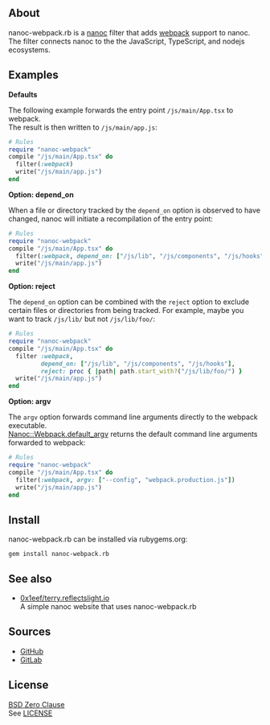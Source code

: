 ## About

nanoc-webpack.rb is a
[nanoc](https://nanoc.app)
filter that adds
[webpack](https://webpack.js.org/)
support to nanoc. <br>
The filter connects nanoc to the the JavaScript, TypeScript,
and nodejs ecosystems.

## Examples

**Defaults**

The following example forwards the entry point `/js/main/App.tsx`
to webpack. <br> The result is then written to `/js/main/app.js`:

``` ruby
# Rules
require "nanoc-webpack"
compile "/js/main/App.tsx" do
  filter(:webpack)
  write("/js/main/app.js")
end
```

**Option: depend_on**

When a file or directory tracked by the `depend_on` option
is observed to have changed, nanoc will initiate a recompilation
of the entry point:

```ruby
# Rules
require "nanoc-webpack"
compile "/js/main/App.tsx" do
  filter(:webpack, depend_on: ["/js/lib", "/js/components", "/js/hooks"])
  write("/js/main/app.js")
end
```

**Option: reject**

The `depend_on` option can be combined with the `reject` option to exclude
certain files or directories from being tracked. For example, maybe you want
to track `/js/lib/` but not `/js/lib/foo/`:

```ruby
# Rules
require "nanoc-webpack"
compile "/js/main/App.tsx" do
  filter :webpack,
         depend_on: ["/js/lib", "/js/components", "/js/hooks"],
         reject: proc { |path| path.start_with?("/js/lib/foo/") }
  write("/js/main/app.js")
end
```

**Option: argv**

The `argv` option forwards command line arguments directly
to the webpack executable. <br>
[Nanoc::Webpack.default_argv](https://0x1eef.github.io/x/nanoc-webpack.rb/Nanoc/Webpack.html#default_argv-class_method)
returns the default command line arguments forwarded to webpack:

```ruby
# Rules
require "nanoc-webpack"
compile "/js/main/App.tsx" do
  filter(:webpack, argv: ["--config", "webpack.production.js"])
  write("/js/main/app.js")
end
```

## Install

nanoc-webpack.rb can be installed via rubygems.org:

    gem install nanoc-webpack.rb

## See also

* [0x1eef/terry.reflectslight.io](https://github.com/0x1eef/terry.reflectslight.io) <br>
  A simple nanoc website that uses nanoc-webpack.rb

## Sources

* [GitHub](https://github.com/0x1eef/nanoc-webpack.rb#readme)
* [GitLab](https://gitlab.com/0x1eef/nanoc-webpack.rb#about)

## License

[BSD Zero Clause](https://choosealicense.com/licenses/0bsd/)
<br>
See [LICENSE](./LICENSE)
